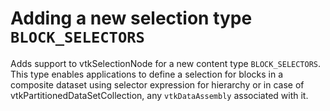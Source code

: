 # Adding a new selection type `BLOCK_SELECTORS`

Adds support to vtkSelectionNode for a new content type `BLOCK_SELECTORS`.
This type enables applications to define a selection for blocks in a composite dataset
using selector expression for hierarchy or in case of vtkPartitionedDataSetCollection, any
`vtkDataAssembly` associated with it.
